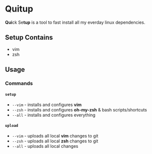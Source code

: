# Quitup

**Qui**ck Se**tup** is a tool to fast install all my everday linux dependencies.

## Setup Contains
- vim
- zsh

## Usage

### Commands
#### `setup`

- `--vim` - installs and configures **vim**
- `--zsh` - installs and configures **oh-my-zsh** & bash scripts/shortcuts
- `--all` - installs and configures everything

#### `upload`

- `--vim` - uploads all local **vim** changes to git
- `--zsh` - uploads all local **zsh** changes to git
- `--all` - uploads all local changes
